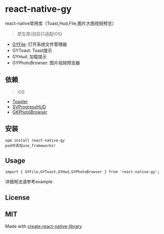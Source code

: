 # react-native-gy
react-native常用库（Toast,Hud,File,图片大图视频预览）
> 原生库(目前只适配iOS)
- [GYFile](README_File.md): 打开系统文件管理器
- GYToast: Toast提示
- GYHud: 加载提示
- GYPhotoBrowser: 图片视频预览器

## 依赖
> iOS
- [Toaster](https://github.com/devxoul/Toaster)
- [SVProgressHUD](https://github.com/SVProgressHUD/SVProgressHUD)
- [GKPhotoBrowser](https://github.com/QuintGao/GKPhotoBrowser)

## 安装
```
npm install react-native-gy
pod中添加use_frameworks!
```

## Usage
```
import { GYFile,GYToast,GYHud,GYPhotoBrowser } from 'react-native-gy';

```
详细用法请参考example

## License
MIT
---
Made with [create-react-native-library](https://github.com/callstack/react-native-builder-bob)
